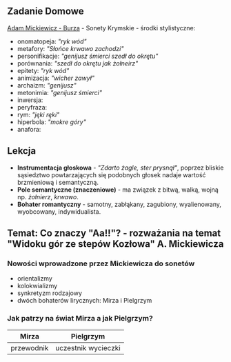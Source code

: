 ## Zadanie Domowe
[Adam Mickiewicz - Burza](https://literat.ug.edu.pl/amwiersz/0035.htm) - Sonety Krymskie - środki stylistyczne:
- onomatopeja: *"ryk wód"*
- metafory: *"Słońce krwawo zachodzi"*
- personifikacje: *"genijusz śmierci szedł do okrętu"*
- porównania: *"szedł do okrętu jak żołneirz"*
- epitety: *"ryk wód"*
- animizacja: *"wicher zawył"*
- archaizm: *"genijusz"*
- metonimia: *"genijusz śmierci"*
- inwersja:
- peryfraza:
- rym: *"jęki ręki"*
- hiperbola: *"mokre góry"*
- anafora:

## Lekcja
- **Instrumentacja głoskowa** - *"Zdarto żagle, ster prysnął"*, poprzez bliskie sąsiedztwo powtarzających się podobnych głosek nadaje wartość brzmieniową i semantyczną.
- **Pole semantyczne (znaczeniowe)** - ma związek z bitwą, walką, wojną np. *żołnierz*, *krwawo*.
- **Bohater romantyczny** - samotny, zabłąkany, zagubiony, wyalienowany, wyobcowany, indywidualista.

## Temat: Co znaczy "Aa!!"? - rozważania na temat "Widoku gór ze stepów Kozłowa" A. Mickiewicza
### Nowości wprowadzone przez Mickiewicza do sonetów
- orientalizmy
- kolokwializmy
- synkretyzm rodzajowy
- dwóch bohaterów lirycznych: Mirza i Pielgrzym
### Jak patrzy na świat Mirza a jak Pielgrzym?
| Mirza           | Pielgrzym           |
| --------------- | ------------------- |
| przewodnik      | uczestnik wycieczki |
